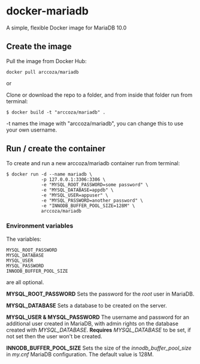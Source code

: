 # docker-mariadb
A simple, flexible Docker image for MariaDB 10.0

## Create the image
Pull the image from Docker Hub:
```
docker pull arccoza/mariadb
```

or


Clone or download the repo to a folder, and from inside that folder run from terminal:

```
$ docker build -t "arccoza/mariadb" .
```

-t names the image with "arccoza/mariadb", you can change this to use your own username.

## Run / create the container

To create and run a new arccoza/mariadb container run from terminal:

```
$ docker run -d --name mariadb \
             -p 127.0.0.1:3306:3306 \
             -e "MYSQL_ROOT_PASSWORD=some password" \
             -e "MYSQL_DATABASE=appdb" \
             -e "MYSQL_USER=appuser" \
             -e "MYSQL_PASSWORD=another password" \
             -e "INNODB_BUFFER_POOL_SIZE=128M" \
             arccoza/mariadb
```

### Environment variables
The variables:
```
MYSQL_ROOT_PASSWORD
MYSQL_DATABASE
MYSQL_USER
MYSQL_PASSWORD
INNODB_BUFFER_POOL_SIZE
```
are all optional.

**MYSQL_ROOT_PASSWORD**
Sets the password for the *root* user in MariaDB.

**MYSQL_DATABASE**
Sets a database to be created on the server.

**MYSQL_USER & MYSQL_PASSWORD**
The username and password for an additional user created in MariaDB, 
with admin rights on the database created with *MYSQL_DATABASE*.
**Requires** *MYSQL_DATABASE* to be set, if not set then the user won't be created.

**INNODB_BUFFER_POOL_SIZE**
Sets the size of the *innodb_buffer_pool_size* in *my.cnf* MariaDB configuration. 
The default value is 128M.
